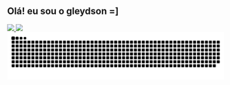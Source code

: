 ## Olá! eu sou o gleydson =]

<div>
    <a href="https://www.instagram.com/o.unfollow_/">
        <img height="200em" src="https://github-readme-stats.vercel.app/api?username=Unfollow1&show_icons=true&theme=radical" />
        <img height="200em" src="https://github-readme-stats.vercel.app/api/top-langs/?username=Unfollow1&layout=compact&langs_count=16&theme=radical" />
        <img alt="github contribution grid snake animation" src="https://raw.githubusercontent.com/Unfollow1/Unfollow1/output/github-contribution-grid-snake.svg">
    </a>
</div>

